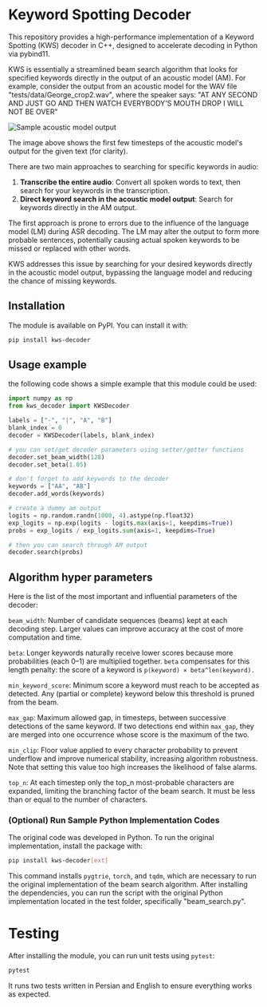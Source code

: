 # Keyword Spotting Decoder

This repository provides a high-performance implementation of a Keyword Spotting (KWS) decoder in C++, designed to accelerate decoding in Python via pybind11.

KWS is essentially a streamlined beam search algorithm that looks for specified keywords directly in the output of an acoustic model (AM).  For example, consider the output from an acoustic model for the WAV file "tests/data/George_crop2.wav", where the speaker says:
"AT ANY SECOND AND JUST GO AND THEN WATCH EVERYBODY'S MOUTH DROP I WILL NOT BE OVER"

![Sample acoustic model output](tests/data/output.png)

The image above shows the first few timesteps of the acoustic model's output for the given text (for clarity).

There are two main approaches to searching for specific keywords in audio:
1. **Transcribe the entire audio**: Convert all spoken words to text, then search for your keywords in the transcription.
2. **Direct keyword search in the acoustic model output**: Search for keywords directly in the AM output.

The first approach is prone to errors due to the influence of the language model (LM) during ASR decoding. The LM may alter the output to form more probable sentences, potentially causing actual spoken keywords to be missed or replaced with other words.

KWS addresses this issue by searching for your desired keywords directly in the acoustic model output, bypassing the language model and reducing the chance of missing keywords.

## Installation

The module is available on PyPI. You can install it with:

```bash
pip install kws-decoder
```

## Usage example

the following code shows a simple example that this module could be used:

```python
import numpy as np
from kws_decoder import KWSDecoder

labels = ["-", "|", "A", "B"]
blank_index = 0
decoder = KWSDecoder(labels, blank_index)

# you can set/get decoder parameters using setter/getter functions
decoder.set_beam_width(128)
decoder.set_beta(1.05)

# don't forget to add keywords to the decoder
keywords = ["AA", "AB"]
decoder.add_words(keywords)

# create a dummy am output
logits = np.random.randn(1000, 4).astype(np.float32)
exp_logits = np.exp(logits - logits.max(axis=1, keepdims=True))
probs = exp_logits / exp_logits.sum(axis=1, keepdims=True)

# then you can search through AM output
decoder.search(probs)
```

## Algorithm hyper parameters

Here is the list of the most important and influential parameters of the decoder:

`beam_width`: Number of candidate sequences (beams) kept at each decoding step. Larger values can improve accuracy at the cost of more computation and time.

`beta`: Longer keywords naturally receive lower scores because more probabilities (each 0–1) are multiplied together. `beta` compensates for this length penalty: the score of a keyword is `p(keyword) × beta^len(keyword).`

`min_keyword_score`: Minimum score a keyword must reach to be accepted as detected. Any (partial or complete) keyword below this threshold is pruned from the beam.

`max_gap`: Maximum allowed gap, in timesteps, between successive detections of the same keyword. If two detections end within `max_gap`, they are merged into one occurrence whose score is the maximum of the two.

`min_clip`: Floor value applied to every character probability to prevent underflow and improve numerical stability, increasing algorithm robustness. Note that setting this value too high increases the likelihood of false alarms.

`top_n`: At each timestep only the top_n most-probable characters are expanded, limiting the branching factor of the beam search. It must be less than or equal to the number of characters.


### (Optional) Run Sample Python Implementation Codes

The original code was developed in Python. To run the original implementation, install the package with:

```bash
pip install kws-decoder[ext]
```

This command installs `pygtrie`, `torch`, and `tqdm`, which are necessary to run the original implementation of the beam search algorithm. After installing the dependencies, you can run the script with the original Python implementation located in the test folder, specifically "beam_search.py".


# Testing

After installing the module, you can run unit tests using `pytest`:

```bash
pytest
```

It runs two tests written in Persian and English to ensure everything works as expected.

